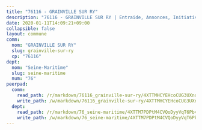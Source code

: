 ```yaml
---
title: "76116 - GRAINVILLE SUR RY"
description: "76116 - GRAINVILLE SUR RY | Entraide, Annonces, Initiatives"
date: 2020-01-11T14:09:21+09:00
collapsible: false
layout: commune
comm:
  nom: "GRAINVILLE SUR RY"
  slug: grainville-sur-ry
  cp: "76116"
dept:
  nom: "Seine-Maritime"
  slug: seine-maritime
  num: "76"
peerpad:
  comm:
    read_path: /r/markdown/76116_grainville-sur-ry/4XTTMHCYEHcoCUG3UXno2RrZ4EP3mYAhdFKJ5njzrCkkTJaxa
    write_path: /w/markdown/76116_grainville-sur-ry/4XTTMHCYEHcoCUG3UXno2RrZ4EP3mYAhdFKJ5njzrCkkTJaxa-K3TgUc4NmDrnkYLrBmncdgXLAcYi92t2KEXGe7wCmcFwz2myQ59ZvGhSLWFR9mF3fEPCH3inwVeqgJaNGCkwBqYnmXxCFKruiQZYGjUvhH4nVWuBAFLVuDVScS9984eNBC5LcZvz
  dept:
    read_path: /r/markdown/76_seine-maritime/4XTTM7PDPtM4CVQoDyyVqT6Pbvj1SVtndpXJdTDsc7xwdMTdt
    write_path: /w/markdown/76_seine-maritime/4XTTM7PDPtM4CVQoDyyVqT6Pbvj1SVtndpXJdTDsc7xwdMTdt-K3TgUmo7Qwp8ZQz8qKFjC8WCY27ypEpX2c8BXeSV9rrPY1zRZn2SrYwkBXF8VnHkcepiXsccFfKHYuT2JNgSMXxLRaUGRu6o5B3BB15nZxEho97cTz3yC4eRTX4hZM1hcyAZrn8r
---
```


